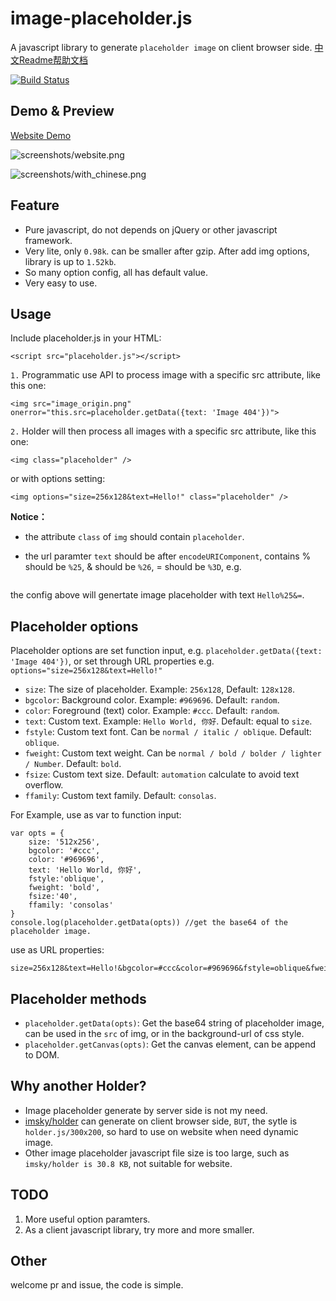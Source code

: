 # image-placeholder.js

A javascript library to generate `placeholder image` on client browser side. [中文Readme帮助文档](README-zh.md)

[![Build Status](https://travis-ci.org/hustcc/placeholder.js.svg?branch=master)](https://travis-ci.org/hustcc/placeholder.js)

## Demo & Preview

[Website Demo](http://github.atool.org/placeholder.js.html)

![screenshots/website.png](https://raw.githubusercontent.com/hustcc/placeholder.js/master/screenshots/website.png)

![screenshots/with_chinese.png](https://raw.githubusercontent.com/hustcc/placeholder.js/master/screenshots/with_chinese.png)


## Feature

 - Pure javascript, do not depends on jQuery or other javascript framework.
 - Very lite, only `0.98k`. can be smaller after gzip. After add img options, library is up to `1.52kb`.
 - So many option config, all has default value.
 - Very easy to use.


## Usage

Include placeholder.js in your HTML:

	<script src="placeholder.js"></script>

`1.` Programmatic use API to process image with a specific src attribute, like this one:

	<img src="image_origin.png" onerror="this.src=placeholder.getData({text: 'Image 404'})">

`2.` Holder will then process all images with a specific src attribute, like this one:
	
	<img class="placeholder" />

or with options setting:

    <img options="size=256x128&text=Hello!" class="placeholder" />

**Notice：** 

 - the attribute `class` of `img` should contain `placeholder`.
 - the url paramter `text` should be after `encodeURIComponent`, contains % should be `%25`, & should be `%26`, = should be `%3D`, e.g. 
 

	<img options="size=256x128&text=Hello%2525%26%3DWorld" class="placeholder">

the config above will genertate image placeholder with text `Hello%25&=`.

## Placeholder options

Placeholder options are set function input,  e.g. `placeholder.getData({text: 'Image 404'})`, or set through URL properties e.g. `options="size=256x128&text=Hello!"`

* `size`: The size of placeholder. Example: `256x128`, Default: `128x128`.
* `bgcolor`: Background color. Example: `#969696`. Default: `random`.
* `color`: Foreground (text) color. Example: `#ccc`. Default: `random`.
* `text`: Custom text. Example: `Hello World, 你好`. Default: equal to `size`.
* `fstyle`: Custom text font. Can be `normal / italic / oblique`. Default: `oblique`.
* `fweight`: Custom text weight. Can be `normal / bold / bolder / lighter / Number`. Default: `bold`.
* `fsize`: Custom text size. Default: `automation` calculate to avoid text overflow.
* `ffamily`: Custom text family. Default: `consolas`.

For Example, use as var to function input:

	var opts = {
      	size: '512x256',
		bgcolor: '#ccc', 
		color: '#969696',
		text: 'Hello World, 你好',
    	fstyle:'oblique',
		fweight: 'bold',
    	fsize:'40',
		ffamily: 'consolas'
    }
	console.log(placeholder.getData(opts)) //get the base64 of the placeholder image.

use as URL properties:
	
	size=256x128&text=Hello!&bgcolor=#ccc&color=#969696&fstyle=oblique&fweight=bold&fsize=40&ffamily=consolas
	

## Placeholder methods

* `placeholder.getData(opts)`: Get the base64 string of placeholder image, can be used in the `src` of img, or in the background-url of css style.
* `placeholder.getCanvas(opts)`: Get the canvas element, can be append to DOM.


## Why another Holder?

 - Image placeholder generate by server side is not my need.
 - [imsky/holder](https://github.com/imsky/holder) can generate on client browser side, `BUT`, the sytle is `holder.js/300x200`, so hard to use on website when need dynamic image.
 - Other image placeholder javascript file size is too large, such as `imsky/holder is 30.8 KB`, not suitable for website.


## TODO

1. More useful option paramters.
2. As a client javascript library, try more and more smaller.


## Other

welcome pr and issue, the code is simple.
